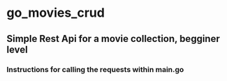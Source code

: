 # go_movies_crud

## Simple Rest Api for a movie collection, begginer level

### Instructions for calling the requests within main.go
